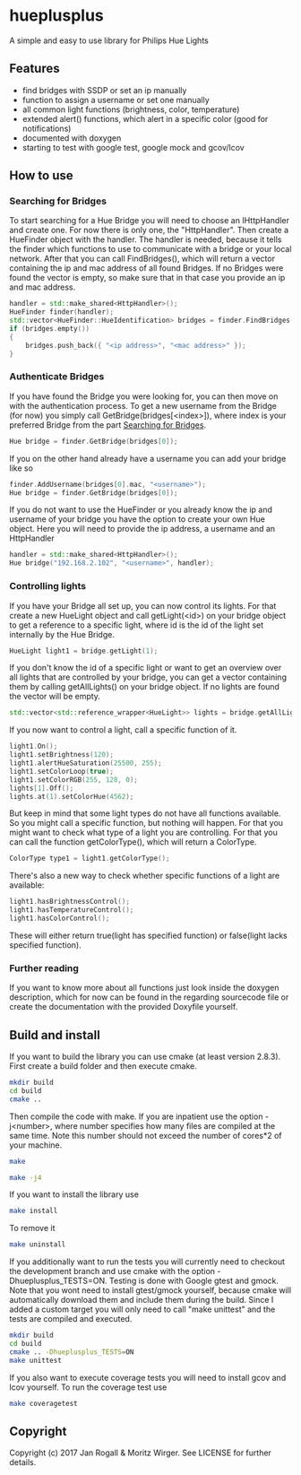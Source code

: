 # hueplusplus
A simple and easy to use library for Philips Hue Lights

## Features
* find bridges with SSDP or set an ip manually
* function to assign a username or set one manually
* all common light functions (brightness, color, temperature)
* extended alert() functions, which alert in a specific color (good for notifications)
* documented with doxygen
* starting to test with google test, google mock and gcov/lcov

## How to use
### <a name="searchingBridges"></a>Searching for Bridges
To start searching for a Hue Bridge you will need to choose an IHttpHandler and create one. For now there is only one, the "HttpHandler".
Then create a HueFinder object with the handler. 
The handler is needed, because it tells the finder which functions to use to communicate with a bridge or your local network. 
After that you can call FindBridges(), which will return a vector containing the ip and mac address of all found Bridges.
If no Bridges were found the vector is empty, so make sure that in that case you provide an ip and mac address.
```C++
handler = std::make_shared<HttpHandler>();
HueFinder finder(handler);
std::vector<HueFinder::HueIdentification> bridges = finder.FindBridges();
if (bridges.empty())
{
	bridges.push_back({ "<ip address>", "<mac address>" });
}
```

### Authenticate Bridges
If you have found the Bridge you were looking for, you can then move on with the authentication process.
To get a new username from the Bridge (for now) you simply call GetBridge(bridges[\<index\>]),
where index is your preferred Bridge from the part [Searching for Bridges](#searchingBridges).
```C++
Hue bridge = finder.GetBridge(bridges[0]);
```
If you on the other hand already have a username you can add your bridge like so
```C++
finder.AddUsername(bridges[0].mac, "<username>");
Hue bridge = finder.GetBridge(bridges[0]);
```
If you do not want to use the HueFinder or you already know the ip and username of your bridge you have the option to create your own Hue object. 
Here you will need to provide the ip address, a username and an HttpHandler
```C++
handler = std::make_shared<HttpHandler>();
Hue bridge("192.168.2.102", "<username>", handler);
```

### Controlling lights
If you have your Bridge all set up, you can now control its lights.
For that create a new HueLight object and call getLight(\<id\>) on your bridge object to get a reference to a specific light, where id
is the id of the light set internally by the Hue Bridge.
```C++
HueLight light1 = bridge.getLight(1);
```
If you don't know the id of a specific light or want to get an overview over all lights that are controlled by your bridge, you can get a vector containing them by calling getAllLights() on your bridge object. If no lights are found the vector will be empty.
```C++
std::vector<std::reference_wrapper<HueLight>> lights = bridge.getAllLights();
```
If you now want to control a light, call a specific function of it.
```C++
light1.On();
light1.setBrightness(120);
light1.alertHueSaturation(25500, 255);
light1.setColorLoop(true);
light1.setColorRGB(255, 128, 0);
lights[1].Off();
lights.at(1).setColorHue(4562);
```
But keep in mind that some light types do not have all functions available. So you might call a
specific function, but nothing will happen. For that you might want to check what type
of a light you are controlling. For that you can call the function getColorType(), which will return
a ColorType.
```C++
ColorType type1 = light1.getColorType();
```
There's also a new way to check whether specific functions of a light are available:
```C++
light1.hasBrightnessControl();
light1.hasTemperatureControl();
light1.hasColorControl();
```
These will either return true(light has specified function) or false(light lacks specified function).

### Further reading
If you want to know more about all functions just look inside the doxygen description,
which for now can be found in the regarding sourcecode file or create the documentation
with the provided Doxyfile yourself.

## Build and install
If you want to build the library you can use cmake (at least version 2.8.3). First create a build folder and then execute cmake.
```bash
mkdir build
cd build
cmake ..
```
Then compile the code with make. If you are inpatient use the option -j\<number\>, where number specifies how many files are compiled at the same time. Note this number should not exceed the number of cores*2 of your machine.
```bash
make
```
```bash
make -j4
```
If you want to install the library use
```bash
make install
```
To remove it
```bash
make uninstall
```
If you additionally want to run the tests you will currently need to checkout the development branch and use cmake with the option -Dhueplusplus_TESTS=ON. Testing is done with Google gtest and gmock. Note that you wont need to install gtest/gmock yourself, because cmake will automatically download them and include them during the build. Since I added a custom target you will only need to call "make unittest" and the tests are compiled and executed.
```bash
mkdir build
cd build
cmake .. -Dhueplusplus_TESTS=ON
make unittest
```
If you also want to execute coverage tests you will need to install gcov and lcov yourself. To run the coverage test use
```bash
make coveragetest
```


## Copyright
Copyright (c) 2017 Jan Rogall & Moritz Wirger. See LICENSE for further details.
